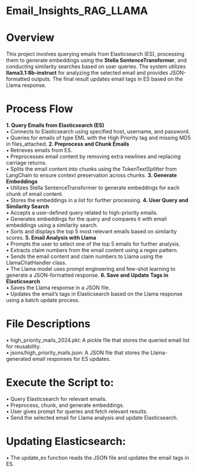 # Email_Insights_RAG_LLAMA

# Overview
This project involves querying emails from Elasticsearch (ES), processing them to generate embeddings using the **Stella SentenceTransformer**, and conducting similarity searches based on user queries. The system utilizes **llama3.1:8b-instruct** for analyzing the selected email and provides JSON-formatted outputs. The final result updates email tags in ES based on the Llama response.

# Process Flow
**1.	Query Emails from Elasticsearch (ES)** <br />
  • Connects to Elasticsearch using specified host, username, and password.<br />
  • Queries for emails of type EML with the High Priority tag and missing MD5 in files_attached.
**2.	Preprocess and Chunk Emails** <br />
  •	Retrieves emails from ES.<br />
  •	Preprocesses email content by removing extra newlines and replacing carriage returns.<br />
  •	Splits the email content into chunks using the TokenTextSplitter from LangChain to ensure context preservation across chunks.
**3.	Generate Embeddings** <br />
  •	Utilizes Stella SentenceTransformer to generate embeddings for each chunk of email content.<br />
  •	Stores the embeddings in a list for further processing.
**4.	User Query and Similarity Search** <br />
  •	Accepts a user-defined query related to high-priority emails.<br />
  •	Generates embeddings for the query and compares it with email embeddings using a similarity search.<br />
  •	Sorts and displays the top 5 most relevant emails based on similarity scores.
**5.	Email Analysis with Llama** <br />
  •	Prompts the user to select one of the top 5 emails for further analysis.<br />
  •	Extracts claim numbers from the email content using a regex pattern.<br />
  •	Sends the email content and claim numbers to Llama using the LlamaChatHandler class.<br />
  •	The Llama model uses prompt engineering and few-shot learning to generate a JSON-formatted response.
**6.	Save and Update Tags in Elasticsearch** <br />
  •	Saves the Llama response in a JSON file.<br />
  •	Updates the email’s tags in Elasticsearch based on the Llama response using a batch update process.

# File Descriptions
  •	high_priority_mails_2024.pkl: A pickle file that stores the queried email list for reusability.<br />
  •	jsons/high_priority_mails.json: A JSON file that stores the Llama-generated email responses for ES updates.

# Execute the Script to:
  •	Query Elasticsearch for relevant emails.<br />
  •	Preprocess, chunk, and generate embeddings.<br />
  •	User gives prompt for queries and fetch relevant results.<br />
  •	Send the selected email for Llama analysis and update Elasticsearch.
  
# Updating Elasticsearch:
  • The update_es function reads the JSON file and updates the email tags in ES.
